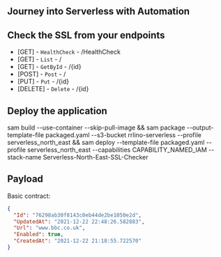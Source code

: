 ## Journey into Serverless with Automation
## Check the SSL from your endpoints

* [GET] - `HealthCheck` - /HealthCheck
* [GET] - `List` - /
* [GET] - `GetById` - /{id}
* [POST] - `Post` - /
* [PUT] - `Put` - /{id}
* [DELETE] - `Delete` - /{id}

## Deploy the application


sam build --use-container --skip-pull-image && sam package --output-template-file packaged.yaml --s3-bucket rrlino-serverless --profile serverless_north_east && sam deploy --template-file packaged.yaml --profile serverless_north_east --capabilities CAPABILITY_NAMED_IAM --stack-name Serverless-North-East-SSL-Checker


## Payload

Basic contract:
```json
{
  "Id": "76298ab30f8143c0eb44de2be1050e2d",
  "UpdatedAt": "2021-12-22 22:48:26.582883",
  "Url": "www.bbc.co.uk",
  "Enabled": true,
  "CreatedAt": "2021-12-22 21:18:55.722570"
}
```